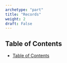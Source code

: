```yaml
---
archetype: "part"
title: "Records"
weight: 2
draft: False
---
```


## Table of Contents
- [Table of Contents](#table-of-contents)

